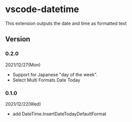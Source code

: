 # vscode-datetime
This extension outputs the date and time as formatted text

## Version

### 0.2.0
2021/12/27(Mon)
- Support for Japanese "day of the week".
- Select Multi Formats Date Today

### 0.1.0
2021/12/22(Wed)
- add DateTime.InsertDateTodayDefaultFormat
